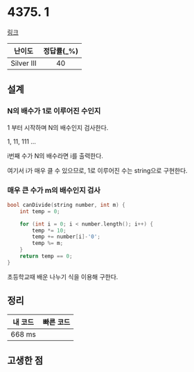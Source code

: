 # 4375. 1

[링크](https://www.acmicpc.net/problem/4375)

|   난이도   | 정답률(\_%) |
| :--------: | :---------: |
| Silver III |     40      |

## 설계

### N의 배수가 1로 이루어진 수인지

1 부터 시작하며 N의 배수인지 검사한다.

1, 11, 111 ...

i번째 수가 N의 배수라면 i를 출력한다.

여기서 i가 매우 클 수 있으므로, 1로 이루어진 수는 string으로 구현한다.

### 매우 큰 수가 m의 배수인지 검사

```cpp
bool canDivide(string number, int m) {
	int temp = 0;

	for (int i = 0; i < number.length(); i++) {
		temp *= 10;
		temp += number[i]-'0';
		temp %= m;
	}
	return temp == 0;
}
```

초등학교때 배운 나누기 식을 이용해 구한다.

## 정리

| 내 코드 | 빠른 코드 |
| :-----: | :-------: |
| 668 ms  |           |

## 고생한 점
